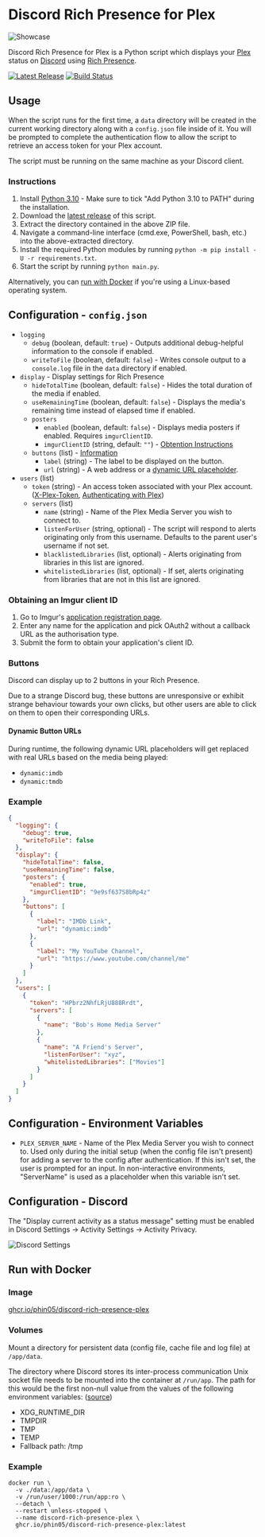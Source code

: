# Discord Rich Presence for Plex

![Showcase](https://user-images.githubusercontent.com/59180111/168054648-af0590fd-9bd7-42d0-91b2-d7974643debd.png)

Discord Rich Presence for Plex is a Python script which displays your [Plex](https://www.plex.tv/) status on [Discord](https://discord.com/) using [Rich Presence](https://discord.com/developers/docs/rich-presence/how-to).

[![Latest Release](https://img.shields.io/github/v/release/phin05/discord-rich-presence-plex?label=Latest%20Release)](https://github.com/phin05/discord-rich-presence-plex/releases/latest)
[![Build Status](https://img.shields.io/github/actions/workflow/status/phin05/discord-rich-presence-plex/release.yml?label=Build&logo=github)](https://github.com/phin05/discord-rich-presence-plex/actions/workflows/release.yml)

## Usage

When the script runs for the first time, a `data` directory will be created in the current working directory along with a `config.json` file inside of it. You will be prompted to complete the authentication flow to allow the script to retrieve an access token for your Plex account.

The script must be running on the same machine as your Discord client.

### Instructions

1. Install [Python 3.10](https://www.python.org/downloads/) - Make sure to tick "Add Python 3.10 to PATH" during the installation.
2. Download the [latest release](https://github.com/phin05/discord-rich-presence-plex/releases/latest) of this script.
3. Extract the directory contained in the above ZIP file.
4. Navigate a command-line interface (cmd.exe, PowerShell, bash, etc.) into the above-extracted directory.
5. Install the required Python modules by running `python -m pip install -U -r requirements.txt`.
6. Start the script by running `python main.py`.

Alternatively, you can [run with Docker](#run-with-docker) if you're using a Linux-based operating system.

## Configuration - `config.json`

* `logging`
  * `debug` (boolean, default: `true`) - Outputs additional debug-helpful information to the console if enabled.
  * `writeToFile` (boolean, default: `false`) - Writes console output to a `console.log` file in the `data` directory if enabled.
* `display` - Display settings for Rich Presence
  * `hideTotalTime` (boolean, default: `false`) - Hides the total duration of the media if enabled.
  * `useRemainingTime` (boolean, default: `false`) - Displays the media's remaining time instead of elapsed time if enabled.
  * `posters`
    * `enabled` (boolean, default: `false`) - Displays media posters if enabled. Requires `imgurClientID`.
    * `imgurClientID` (string, default: `""`) - [Obtention Instructions](#obtaining-an-imgur-client-id)
  * `buttons` (list) - [Information](#buttons)
    * `label` (string) - The label to be displayed on the button.
    * `url` (string) - A web address or a [dynamic URL placeholder](#dynamic-button-urls).
* `users` (list)
  * `token` (string) - An access token associated with your Plex account. ([X-Plex-Token](https://support.plex.tv/articles/204059436-finding-an-authentication-token-x-plex-token/), [Authenticating with Plex](https://forums.plex.tv/t/authenticating-with-plex/609370))
  * `servers` (list)
    * `name` (string) - Name of the Plex Media Server you wish to connect to.
    * `listenForUser` (string, optional) - The script will respond to alerts originating only from this username. Defaults to the parent user's username if not set.
    * `blacklistedLibraries` (list, optional) - Alerts originating from libraries in this list are ignored.
    * `whitelistedLibraries` (list, optional) - If set, alerts originating from libraries that are not in this list are ignored.

### Obtaining an Imgur client ID

1. Go to Imgur's [application registration page](https://api.imgur.com/oauth2/addclient).
2. Enter any name for the application and pick OAuth2 without a callback URL as the authorisation type.
3. Submit the form to obtain your application's client ID.

### Buttons

Discord can display up to 2 buttons in your Rich Presence.

Due to a strange Discord bug, these buttons are unresponsive or exhibit strange behaviour towards your own clicks, but other users are able to click on them to open their corresponding URLs.

#### Dynamic Button URLs

During runtime, the following dynamic URL placeholders will get replaced with real URLs based on the media being played:
* `dynamic:imdb`
* `dynamic:tmdb`

### Example

```json
{
  "logging": {
    "debug": true,
    "writeToFile": false
  },
  "display": {
    "hideTotalTime": false,
    "useRemainingTime": false,
    "posters": {
      "enabled": true,
      "imgurClientID": "9e9sf637S8bRp4z"
    },
    "buttons": [
      {
        "label": "IMDb Link",
        "url": "dynamic:imdb"
      },
      {
        "label": "My YouTube Channel",
        "url": "https://www.youtube.com/channel/me"
      }
    ]
  },
  "users": [
    {
      "token": "HPbrz2NhfLRjU888Rrdt",
      "servers": [
        {
          "name": "Bob's Home Media Server"
        },
        {
          "name": "A Friend's Server",
          "listenForUser": "xyz",
          "whitelistedLibraries": ["Movies"]
        }
      ]
    }
  ]
}
```

## Configuration - Environment Variables

* `PLEX_SERVER_NAME` - Name of the Plex Media Server you wish to connect to. Used only during the initial setup (when the config file isn't present) for adding a server to the config after authentication. If this isn't set, the user is prompted for an input. In non-interactive environments, "ServerName" is used as a placeholder when this variable isn't set.

## Configuration - Discord

The "Display current activity as a status message" setting must be enabled in Discord Settings → Activity Settings → Activity Privacy.

![Discord Settings](https://user-images.githubusercontent.com/59180111/186830889-35af3895-ece0-4a7d-9efb-f68640116884.png)

## Run with Docker

### Image

[ghcr.io/phin05/discord-rich-presence-plex](https://ghcr.io/phin05/discord-rich-presence-plex)

### Volumes

Mount a directory for persistent data (config file, cache file and log file) at `/app/data`.

The directory where Discord stores its inter-process communication Unix socket file needs to be mounted into the container at `/run/app`. The path for this would be the first non-null value from the values of the following environment variables: ([source](https://github.com/discord/discord-rpc/blob/963aa9f3e5ce81a4682c6ca3d136cddda614db33/src/connection_unix.cpp#L29C33-L29C33))

* XDG_RUNTIME_DIR
* TMPDIR
* TMP
* TEMP
* Fallback path: /tmp

### Example

```
docker run \
  -v ./data:/app/data \
  -v /run/user/1000:/run/app:ro \
  --detach \
  --restart unless-stopped \
  --name discord-rich-presence-plex \
  ghcr.io/phin05/discord-rich-presence-plex:latest
```

